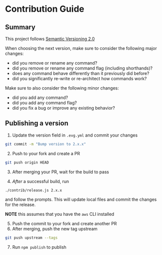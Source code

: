 # Contribution Guide

## Summary

This project follows [Semantic Versioning 2.0](https://semver.org/)

When choosing the next version, make sure to consider the following major changes:

* did you remove or rename any command?
* did you remove or rename any command flag (including shorthands)?
* does any command behave differently than it previously did before?
* did you significantly re-write or re-architect how commands work?

Make sure to also consider the following minor changes:

* did you add any command?
* did you add any command flag?
* did you fix a bug or improve any existing behavior?

## Publishing a version

1. Update the version field in `.evg.yml` and commit your changes
  ```bash
  git commit -m "Bump version to 2.x.x"
  ```

2. Push to your fork and create a PR
  ```bash
  git push origin HEAD
  ```

3. After merging your PR, wait for the build to pass

4. *After* a successful build, run

  ```bash
  ./contrib/release.js 2.x.x
  ```

  and follow the prompts. This will update local files and commit the changes for the release.

  **NOTE** this assumes that you have the `aws` CLI installed

5. Push the commit to your fork and create another PR
6. After merging, push the new tag upstream
```bash
git push upstream --tags
```

7. Run `npm publish` to publish
